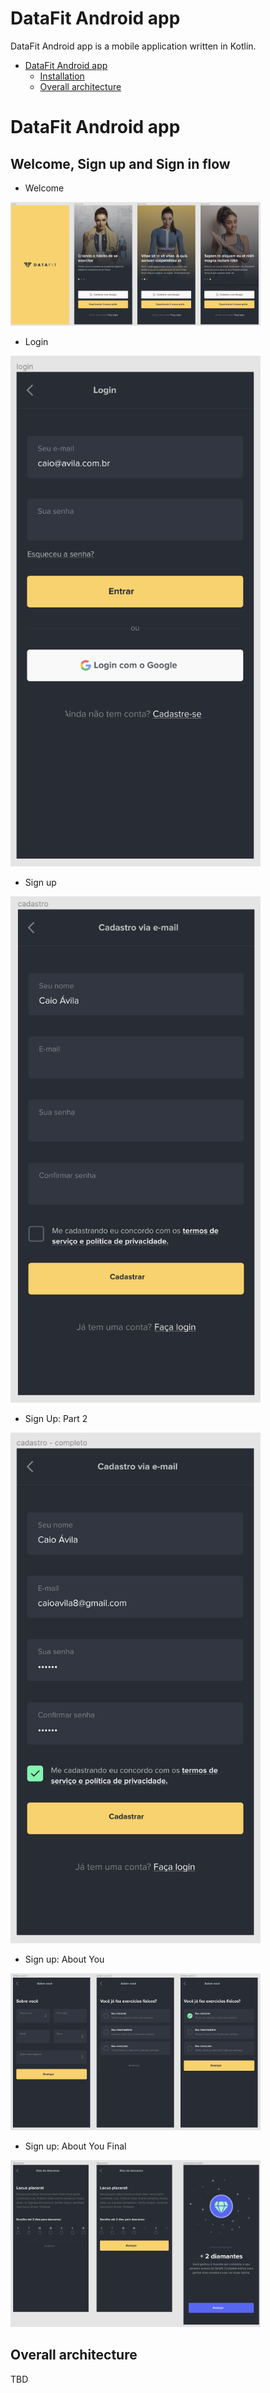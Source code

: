 # DataFit Android app

DataFit Android app is a mobile application written in Kotlin.

- [DataFit Android app](#datafit-android-app)
  - [Installation](#installation)
  - [Overall architecture](#overall-architecture)

# DataFit Android app

## Welcome, Sign up and Sign in flow

- Welcome

<img src="./images/datafit-welcome.png" width=400 />

- Login

<img src="./images/datafit-login.png" width=400 />

- Sign up

<img src="./images/datafit-sign-up.png" width=400 />

- Sign Up: Part 2

<img src="./images/datafit-sign-up-2.png" width=400 />

- Sign up: About You

<img src="./images/datafit-about-you.png" width=400 />

- Sign up: About You Final

<img src="./images/datafit-sign-up-final.png" width=400 />


## Overall architecture

TBD
